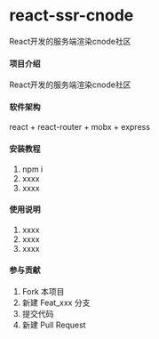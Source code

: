 # react-ssr-cnode
React开发的服务端渲染cnode社区

#### 项目介绍
React开发的服务端渲染cnode社区

#### 软件架构
react + react-router + mobx + express

#### 安装教程

1. npm i
2. xxxx
3. xxxx

#### 使用说明

1. xxxx
2. xxxx
3. xxxx

#### 参与贡献

1. Fork 本项目
2. 新建 Feat_xxx 分支
3. 提交代码
4. 新建 Pull Request
